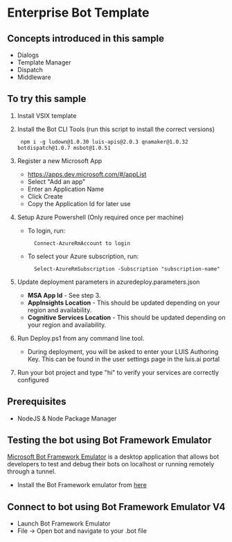 ﻿# Enterprise Bot Template


## Concepts introduced in this sample
- Dialogs
- Template Manager
- Dispatch
- Middleware


## To try this sample
1. Install VSIX template
2. Install the Bot CLI Tools (run this script to install the correct versions)

        npm i -g ludown@1.0.30 luis-apis@2.0.3 qnamaker@1.0.32 botdispatch@1.0.7 msbot@1.0.51

3. Register a new Microsoft App
    - https://apps.dev.microsoft.com/#/appList
    - Select "Add an app"
    - Enter an Application Name
    - Click Create
    - Copy the Application Id for later use
  
5. Setup Azure Powershell (Only required once per machine)
    - To login, run:
            
            Connect-AzureRmAccount to login
    - To select your Azure subscription, run:

            Select-AzureRmSubscription -Subscription "subscription-name"
 
4. Update deployment parameters in azuredeploy.parameters.json
    - **MSA App Id** - See step 3.
    - **AppInsights Location** - This should be updated depending on your region and availability.
    - **Cognitive Services Location** - This should be updated depending on your region and availability.

5. Run Deploy.ps1 from any command line tool.
    - During deployment, you will be asked to enter your LUIS Authoring Key. This can be found in the user settings page in the luis.ai portal

6. Run your bot project and type "hi" to verify your services are correctly configured

## Prerequisites
- NodeJS & Node Package Manager

## Testing the bot using Bot Framework Emulator
[Microsoft Bot Framework Emulator](https://github.com/microsoft/botframework-emulator) is a desktop application that allows bot developers to test and debug their bots on localhost or running remotely through a tunnel.

- Install the Bot Framework emulator from [here](https://github.com/Microsoft/BotFramework-Emulator/releases)

## Connect to bot using Bot Framework Emulator V4
- Launch Bot Framework Emulator
- File -> Open bot and navigate to your .bot file
